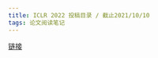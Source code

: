```yaml
---
title: ICLR 2022 投稿目录 / 截止2021/10/10
tags: 论文阅读笔记
---
```


[链接](https://openreview.net/group?id=ICLR.cc/2022/Conference#all-submissions)
